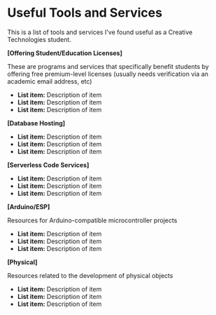 # **Useful Tools and Services** 
This is a list of tools and services I've found useful as a Creative Technologies student.

**[Offering Student/Education Licenses]**

These are programs and services that specifically benefit students by offering free premium-level licenses (usually needs verification via an academic email address, etc)
 - **List item:** Description of item
 - **List item:** Description of item
 - **List item:** Description of item


**[Database Hosting]**
 - **List item:** Description of item
 - **List item:** Description of item
 - **List item:** Description of item


**[Serverless Code Services]**
 - **List item:** Description of item
 - **List item:** Description of item
 - **List item:** Description of item


**[Arduino/ESP]**

Resources for Arduino-compatible microcontroller projects
 - **List item:** Description of item
 - **List item:** Description of item
 - **List item:** Description of item


**[Physical]**

Resources related to the development of physical objects
 - **List item:** Description of item
 - **List item:** Description of item
 - **List item:** Description of item




